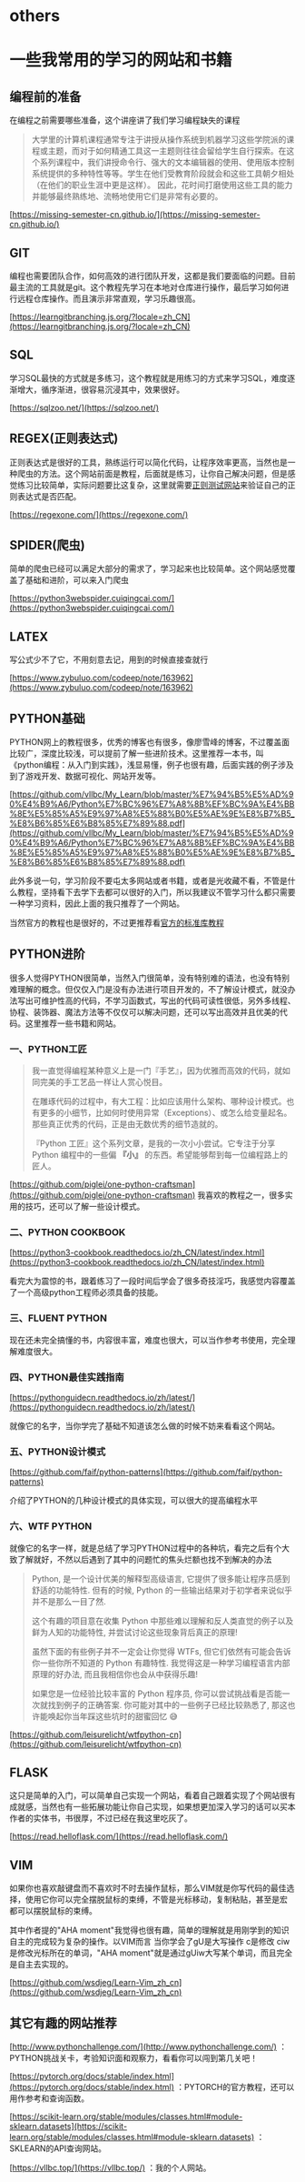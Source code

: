# others


# 一些我常用的学习的网站和书籍

## 编程前的准备

在编程之前需要哪些准备，这个讲座讲了我们学习编程缺失的课程

> 大学里的计算机课程通常专注于讲授从操作系统到机器学习这些学院派的课程或主题，而对于如何精通工具这一主题则往往会留给学生自行探索。在这个系列课程中，我们讲授命令行、强大的文本编辑器的使用、使用版本控制系统提供的多种特性等等。学生在他们受教育阶段就会和这些工具朝夕相处（在他们的职业生涯中更是这样）。 因此，花时间打磨使用这些工具的能力并能够最终熟练地、流畅地使用它们是非常有必要的。

[https://missing-semester-cn.github.io/](https://missing-semester-cn.github.io/)

## GIT

编程也需要团队合作，如何高效的进行团队开发，这都是我们要面临的问题。目前最主流的工具就是git。这个教程先学习在本地对仓库进行操作，最后学习如何进行远程仓库操作。而且演示非常直观，学习乐趣很高。

[https://learngitbranching.js.org/?locale=zh_CN](https://learngitbranching.js.org/?locale=zh_CN)

## SQL

学习SQL最快的方式就是多练习，这个教程就是用练习的方式来学习SQL，难度逐渐增大，循序渐进，很容易沉浸其中，效果很好。

[https://sqlzoo.net/](https://sqlzoo.net/)

## REGEX(正则表达式)

正则表达式是很好的工具，熟练运行可以简化代码，让程序效率更高，当然也是一种爬虫的方法。这个网站前面是教程，后面就是练习，让你自己解决问题，但是感觉练习比较简单，实际问题要比这复杂，这里就需要[正则测试网站](https://regexr.com/)来验证自己的正则表达式是否匹配。

[https://regexone.com/](https://regexone.com/)

## SPIDER(爬虫)

简单的爬虫已经可以满足大部分的需求了，学习起来也比较简单。这个网站感觉覆盖了基础和进阶，可以来入门爬虫

[https://python3webspider.cuiqingcai.com/](https://python3webspider.cuiqingcai.com/)

## LATEX

写公式少不了它，不用刻意去记，用到的时候直接查就行

[https://www.zybuluo.com/codeep/note/163962](https://www.zybuluo.com/codeep/note/163962)

## PYTHON基础

PYTHON网上的教程很多，优秀的博客也有很多，像廖雪峰的博客，不过覆盖面比较广，深度比较浅，可以提前了解一些进阶技术。这里推荐一本书，叫《python编程：从入门到实践》，浅显易懂，例子也很有趣，后面实践的例子涉及到了游戏开发、数据可视化、网站开发等。

[https://github.com/vllbc/My_Learn/blob/master/%E7%94%B5%E5%AD%90%E4%B9%A6/Python%E7%BC%96%E7%A8%8B%EF%BC%9A%E4%BB%8E%E5%85%A5%E9%97%A8%E5%88%B0%E5%AE%9E%E8%B7%B5_%E8%B6%85%E6%B8%85%E7%89%88.pdf](https://github.com/vllbc/My_Learn/blob/master/%E7%94%B5%E5%AD%90%E4%B9%A6/Python%E7%BC%96%E7%A8%8B%EF%BC%9A%E4%BB%8E%E5%85%A5%E9%97%A8%E5%88%B0%E5%AE%9E%E8%B7%B5_%E8%B6%85%E6%B8%85%E7%89%88.pdf)

此外多说一句，学习阶段不要屯太多网站或者书籍，或者是光收藏不看，不管是什么教程，坚持看下去学下去都可以很好的入门，所以我建议不管学习什么都只需要一种学习资料，因此上面的我只推荐了一个网站。

当然官方的教程也是很好的，不过更推荐看[官方的标准库教程](https://docs.python.org/zh-cn/3/library/index.html)

## PYTHON进阶

很多人觉得PYTHON很简单，当然入门很简单，没有特别难的语法，也没有特别难理解的概念。但仅仅入门是没有办法进行项目开发的，不了解设计模式，就没办法写出可维护性高的代码，不学习函数式，写出的代码可读性很低，另外多线程、协程、装饰器、魔法方法等不仅仅可以解决问题，还可以写出高效并且优美的代码。这里推荐一些书籍和网站。

### 一、PYTHON工匠

> 我一直觉得编程某种意义上是一门『手艺』，因为优雅而高效的代码，就如同完美的手工艺品一样让人赏心悦目。
>
> 在雕琢代码的过程中，有大工程：比如应该用什么架构、哪种设计模式。也有更多的小细节，比如何时使用异常（Exceptions）、或怎么给变量起名。那些真正优秀的代码，正是由无数优秀的细节造就的。
>
> 『Python 工匠』这个系列文章，是我的一次小小尝试。它专注于分享 Python 编程中的一些偏 **『小』** 的东西。希望能够帮到每一位编程路上的匠人。

[https://github.com/piglei/one-python-craftsman](https://github.com/piglei/one-python-craftsman)  我喜欢的教程之一，很多实用的技巧，还可以了解一些设计模式。

### 二、PYTHON COOKBOOK

[https://python3-cookbook.readthedocs.io/zh_CN/latest/index.html](https://python3-cookbook.readthedocs.io/zh_CN/latest/index.html)

看完大为震惊的书，跟着练习了一段时间后学会了很多奇技淫巧，我感觉内容覆盖了一个高级python工程师必须具备的技能。

### 三、FLUENT PYTHON

现在还未完全搞懂的书，内容很丰富，难度也很大，可以当作参考书使用，完全理解难度很大。

### 四、PYTHON最佳实践指南

[https://pythonguidecn.readthedocs.io/zh/latest/](https://pythonguidecn.readthedocs.io/zh/latest/)

就像它的名字，当你学完了基础不知道该怎么做的时候不妨来看看这个网站。

### 五、PYTHON设计模式

[https://github.com/faif/python-patterns](https://github.com/faif/python-patterns)

介绍了PYTHON的几种设计模式的具体实现，可以很大的提高编程水平

### 六、WTF PYTHON

就像它的名字一样，就是总结了学习PYTHON过程中的各种坑，看完之后有个大致了解就好，不然以后遇到了其中的问题忙的焦头烂额也找不到解决的办法

> Python, 是一个设计优美的解释型高级语言, 它提供了很多能让程序员感到舒适的功能特性. 但有的时候, Python 的一些输出结果对于初学者来说似乎并不是那么一目了然.
>
> 这个有趣的项目意在收集 Python 中那些难以理解和反人类直觉的例子以及鲜为人知的功能特性, 并尝试讨论这些现象背后真正的原理!
>
> 虽然下面的有些例子并不一定会让你觉得 WTFs, 但它们依然有可能会告诉你一些你所不知道的 Python 有趣特性. 我觉得这是一种学习编程语言内部原理的好办法, 而且我相信你也会从中获得乐趣!
>
> 如果您是一位经验比较丰富的 Python 程序员, 你可以尝试挑战看是否能一次就找到例子的正确答案. 你可能对其中的一些例子已经比较熟悉了, 那这也许能唤起你当年踩这些坑时的甜蜜回忆 😅

[https://github.com/leisurelicht/wtfpython-cn](https://github.com/leisurelicht/wtfpython-cn)

## FLASK

这只是简单的入门，可以简单自己实现一个网站，看着自己跟着实现了个网站很有成就感，当然也有一些拓展功能让你自己实现，如果想更加深入学习的话可以买本作者的实体书，书很厚，不过已经在我这里吃灰了。

[https://read.helloflask.com/](https://read.helloflask.com/)

## VIM

如果你也喜欢敲键盘而不喜欢时不时去操作鼠标，那么VIM就是你写代码的最佳选择，使用它你可以完全摆脱鼠标的束缚，不管是光标移动，复制粘贴，甚至是宏 都可以摆脱鼠标的束缚。

其中作者提的"AHA moment"我觉得也很有趣，简单的理解就是用刚学到的知识自主的完成较为复杂的操作。以VIM而言 当你学会了gU是大写操作 c是修改  ciw是修改光标所在的单词，"AHA moment"就是通过gUiw大写某个单词，而且完全是自主去实现的。

[https://github.com/wsdjeg/Learn-Vim_zh_cn](https://github.com/wsdjeg/Learn-Vim_zh_cn)

## 其它有趣的网站推荐

[http://www.pythonchallenge.com/](http://www.pythonchallenge.com/) ：PYTHON挑战关卡，考验知识面和观察力，看看你可以闯到第几关吧！

[https://pytorch.org/docs/stable/index.html](https://pytorch.org/docs/stable/index.html) ：PYTORCH的官方教程，还可以用作参考和查询函数。

[https://scikit-learn.org/stable/modules/classes.html#module-sklearn.datasets](https://scikit-learn.org/stable/modules/classes.html#module-sklearn.datasets) ：SKLEARN的API查询网站。

[https://vllbc.top/](https://vllbc.top/) ：我的个人网站。




